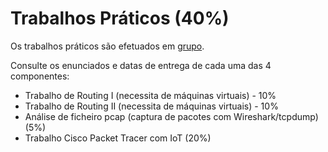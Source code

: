 # Trabalhos Práticos (40%)

Os trabalhos práticos são efetuados em [grupo](https://github.com/pmrosa-classes/ComputerNetworksEI/blob/main/TrabsP/TrabsP-grupos.md).

Consulte os enunciados e datas de entrega de cada uma das 4 componentes:

- Trabalho de Routing I (necessita de máquinas virtuais) - 10%
- Trabalho de Routing II (necessita de máquinas virtuais) - 10%
- Análise de ficheiro pcap (captura de pacotes com Wireshark/tcpdump) (5%)
- Trabalho Cisco Packet Tracer com IoT (20%)
